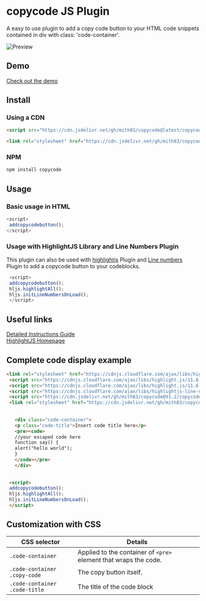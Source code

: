 # copycode JS Plugin

A easy to use plugin to add a copy code button to your HTML code snippets contained in div with class: 'code-container'.


![Preview](https://mith83.github.io/copycode/copycode.png)

## Demo

[Check out the demo](https://mith83.github.io/copycode/demo.html)

## Install

### Using a CDN

```html
<script src="https://cdn.jsdelivr.net/gh/mith83/copycode@latest/copycodebutton.js"></script> 
```

```html
<link rel="stylesheet" href="https://cdn.jsdelivr.net/gh/mith83/copycode@latest/copycodebutton.css" />
```

### NPM

```bash
npm install copycode
```

## Usage

### Basic usage in HTML

```javascript 
<script>
 addcopycodebutton();
</script>
```

### Usage with HighlightJS Library and Line Numbers Plugin

This plugin can also be used with [highlightjs](https://github.com/highlightjs/highlight.js) Plugin and [Line numbers](https://github.com/wcoder/highlightjs-line-numbers.js) Plugin to add a copycode button to your codeblocks.

```javascript
 <script>
 addcopycodebutton();
 hljs.highlightAll();
 hljs.initLineNumbersOnLoad();
 </script>
```

## Useful links

[Detailed Instructions Guide](https://www.success-trending.club/2022/09/how-to-display-code-in-blogger-website.html) <br />
[HighlightJS Homepage](https://highlightjs.org/)

## Complete code display example

```html
<link rel="stylesheet" href="https://cdnjs.cloudflare.com/ajax/libs/highlight.js/11.6.0/styles/stackoverflow-light.min.css" integrity="sha512-RDtnAhiPytLVV3AwzHkGVMVI4szjtSjxxyhDaH3gqdHPIw5qwQld1MVGuMu1EYoof+CaEccrO3zUVb13hQFU/A==" crossorigin="anonymous" referrerpolicy="no-referrer" />
 <script src="https://cdnjs.cloudflare.com/ajax/libs/highlight.js/11.6.0/highlight.min.js"></script>
 <script src="https://cdnjs.cloudflare.com/ajax/libs/highlight.js/11.6.0/languages/go.min.js"></script>
 <script src="https://cdnjs.cloudflare.com/ajax/libs/highlightjs-line-numbers.js/2.6.0/highlightjs-line-numbers.min.js" integrity="sha512-nkjLcPbHjdAof51b8uUd+6q4YH7YrMwh+kfTwSBrg5T/yMKrz8GUxM4uJJ1xAL7Q1lfAMIEowDsTzfWskZ5RcQ==" crossorigin="anonymous" referrerpolicy="no-referrer"></script>
 <script src="https://cdn.jsdelivr.net/gh/mith83/copycode@V1.2/copycodebutton.js"></script>
 <link rel="stylesheet" href="https://cdn.jsdelivr.net/gh/mith83/copycode@V1.2/copycodebutton.css"></link>
 
 
   <div class="code-container">
   <p class="code-title">Insert code title here</p>
   <pre><code>
   //your escaped code here
   function say() {
   alert("hello world");
   }
   </code></pre>
   </div>
 
 
 <script>
 addcopycodebutton();
 hljs.highlightAll();
 hljs.initLineNumbersOnLoad();
 </script>
```

## Customization with CSS

| CSS selector           | Details                    |
| ---------------------- | --------------------------------------------------------------------------------------------------------------------------------------- |
| `.code-container`   | Applied to the container of `<pre>` element that wraps the code. |
| `.code-container .copy-code`    | The copy button itself. |
| `.code-container .code-title` | The title of the code block  |


